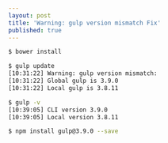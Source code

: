 ```yaml
---
layout: post
title: 'Warning: gulp version mismatch Fix'
published: true
---
```


```bash
$ bower install
```
```bash
$ gulp update
[10:31:22] Warning: gulp version mismatch:
[10:31:22] Global gulp is 3.9.0
[10:31:22] Local gulp is 3.8.11
```
```bash
$ gulp -v
[10:39:05] CLI version 3.9.0
[10:39:05] Local version 3.8.11
```
```bash
$ npm install gulp@3.9.0 --save
```
